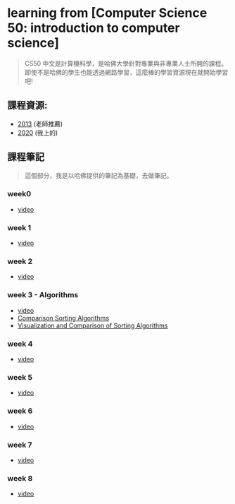 # learning from [Computer Science 50: introduction to computer science]
> CS50 中文是計算機科學，是哈佛大學針對專業與非專業人士所開的課程。即使不是哈佛的學生也能透過網路學習，這麼棒的學習資源現在就開始學習吧!

## 課程資源:
- [2013](http://cs50.tv/2013/fall/) (老師推薦)
- [2020](https://cs50.harvard.edu/x/2020/) (我上的)

## 課程筆記
> 這個部分，我是以哈佛提供的筆記為基礎，去做筆記。

### week0
- [video](https://youtu.be/jjqgP9dpD1k)

### week 1
- [video](https://youtu.be/e9Eds2Rc_x8)

### week 2
- [video](https://youtu.be/8PrOp9t0PyQ)

### week 3 - Algorithms
- [video](https://youtu.be/fykrlqbV9wM)
- [Comparison Sorting Algorithms](https://www.cs.usfca.edu/~galles/visualization/ComparisonSort.html)
- [Visualization and Comparison of Sorting Algorithms](https://www.youtube.com/watch?v=ZZuD6iUe3Pc)

### week 4
- [video](https://youtu.be/cF6YkH-8vFk)

### week 5
- [video](https://youtu.be/4IrUAqYKjIA)

### week 6
- [video](https://youtu.be/fL308_-Kbt0)

### week 7
- [video](https://youtu.be/u5pDdEKnbKA)

### week 8
- [video](https://youtu.be/cy5A-dXU-bg)


